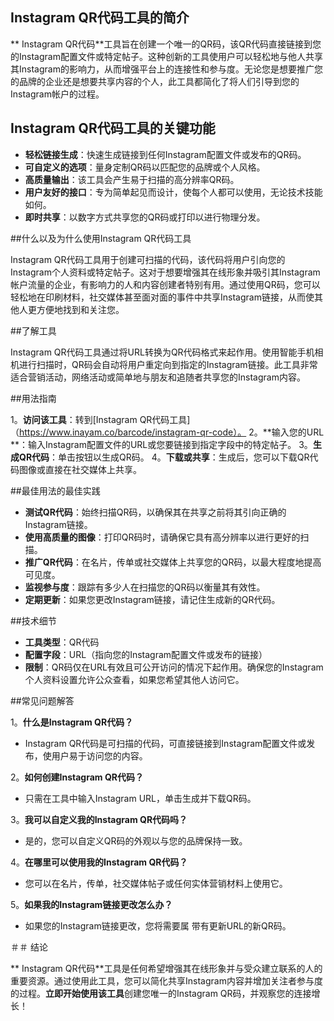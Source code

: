 ## Instagram QR代码工具的简介

** Instagram QR代码**工具旨在创建一个唯一的QR码，该QR代码直接链接到您的Instagram配置文件或特定帖子。这种创新的工具使用户可以轻松地与他人共享其Instagram的影响力，从而增强平台上的连接性和参与度。无论您是想要推广您的品牌的企业还是想要共享内容的个人，此工具都简化了将人们引导到您的Instagram帐户的过程。

## Instagram QR代码工具的关键功能

-  **轻松链接生成**：快速生成链接到任何Instagram配置文件或发布的QR码。
-  **可自定义的选项**：量身定制QR码以匹配您的品牌或个人风格。
-  **高质量输出**：该工具会产生易于扫描的高分辨率QR码。
-  **用户友好的接口**：专为简单起见而设计，使每个人都可以使用，无论技术技能如何。
-  **即时共享**：以数字方式共享您的QR码或打印以进行物理分发。

##什么以及为什么使用Instagram QR代码工具

Instagram QR代码工具用于创建可扫描的代码，该代码将用户引向您的Instagram个人资料或特定帖子。这对于想要增强其在线形象并吸引其Instagram帐户流量的企业，有影响力的人和内容创建者特别有用。通过使用QR码，您可以轻松地在印刷材料，社交媒体甚至面对面的事件中共享Instagram链接，从而使其他人更方便地找到和关注您。

##了解工具

Instagram QR代码工具通过将URL转换为QR代码格式来起作用。使用智能手机相机进行扫描时，QR码会自动将用户重定向到指定的Instagram链接。此工具非常适合营销活动，网络活动或简单地与朋友和追随者共享您的Instagram内容。

##用法指南

1。**访问该工具**：转到[Instagram QR代码工具]（https://www.inayam.co/barcode/instagram-qr-code）。
2。**输入您的URL **：输入Instagram配置文件的URL或您要链接到指定字段中的特定帖子。
3。**生成QR代码**：单击按钮以生成QR码。
4。**下载或共享**：生成后，您可以下载QR代码图像或直接在社交媒体上共享。

##最佳用法的最佳实践

-  **测试QR代码**：始终扫描QR码，以确保其在共享之前将其引向正确的Instagram链接。
-  **使用高质量的图像**：打印QR码时，请确保它具有高分辨率以进行更好的扫描。
-  **推广QR代码**：在名片，传单或社交媒体上共享您的QR码，以最大程度地提高可见度。
-  **监视参与度**：跟踪有多少人在扫描您的QR码以衡量其有效性。
-  **定期更新**：如果您更改Instagram链接，请记住生成新的QR代码。

##技术细节

-  **工具类型**：QR代码
-  **配置字段**：URL（指向您的Instagram配置文件或发布的链接）
-  **限制**：QR码仅在URL有效且可公开访问的情况下起作用。确保您的Instagram个人资料设置允许公众查看，如果您希望其他人访问它。

##常见问题解答

1。**什么是Instagram QR代码？**
-  Instagram QR代码是可扫描的代码，可直接链接到Instagram配置文件或发布，使用户易于访问您的内容。

2。**如何创建Instagram QR代码？**
- 只需在工具中输入Instagram URL，单击生成并下载QR码。

3。**我可以自定义我的Instagram QR代码吗？**
- 是的，您可以自定义QR码的外观以与您的品牌保持一致。

4。**在哪里可以使用我的Instagram QR代码？**
- 您可以在名片，传单，社交媒体帖子或任何实体营销材料上使用它。

5。**如果我的Instagram链接更改怎么办？**
- 如果您的Instagram链接更改，您将需要属 带有更新URL的新QR码。

＃＃ 结论

** Instagram QR代码**工具是任何希望增强其在线形象并与受众建立联系的人的重要资源。通过使用此工具，您可以简化共享Instagram内容并增加关注者参与度的过程。**立即开始使用该工具**创建您唯一的Instagram QR码，并观察您的连接增长！